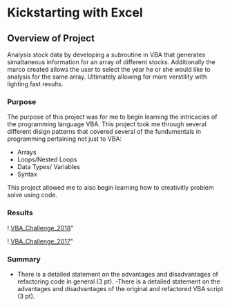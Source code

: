 # Kickstarting with Excel

## Overview of Project

Analysis stock data by developing a subroutine in VBA that generates simaltaneous information for an array of different stocks. Additionally the marco created allows the user to select the year he or she would like to analysis for the same array. Ultimately allowing for more verstility with lighting fast results. 


### Purpose

The purpose of this project was for me to begin learning the intricacies of the programming language VBA. This project took me through several different disign patterns that covered several of the fundumentals in programming pertaining not just to VBA:

- Arrays
- Loops/Nested Loops
- Data Types/ Variables
- Syntax 

This project allowed me to also begin learning how to creativitly problem solve using code. 

### Results

 

!.[VBA_Challenge_2018](https://github.com/Atomickilroy/Stock_Analysis/blob/main/VBA_Challenge_2018.png)"


!.[VBA_Challenge_2017](https://github.com/Atomickilroy/Stock_Analysis/blob/main/VBA_Challenge_2017.png)"

### Summary

- There is a detailed statement on the advantages and disadvantages of refactoring code in general (3 pt).
-There is a detailed statement on the advantages and disadvantages of the original and refactored VBA script (3 pt).
